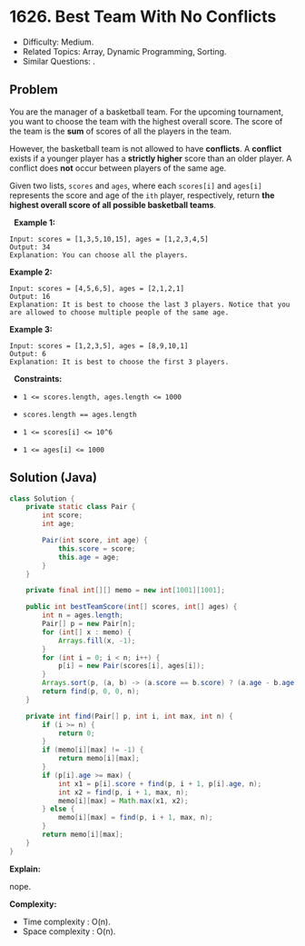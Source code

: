 # 1626. Best Team With No Conflicts

- Difficulty: Medium.
- Related Topics: Array, Dynamic Programming, Sorting.
- Similar Questions: .

## Problem

You are the manager of a basketball team. For the upcoming tournament, you want to choose the team with the highest overall score. The score of the team is the **sum** of scores of all the players in the team.

However, the basketball team is not allowed to have **conflicts**. A **conflict** exists if a younger player has a **strictly higher** score than an older player. A conflict does **not** occur between players of the same age.

Given two lists, ```scores``` and ```ages```, where each ```scores[i]``` and ```ages[i]``` represents the score and age of the ```ith``` player, respectively, return **the highest overall score of all possible basketball teams**.

 
**Example 1:**

```
Input: scores = [1,3,5,10,15], ages = [1,2,3,4,5]
Output: 34
Explanation: You can choose all the players.
```

**Example 2:**

```
Input: scores = [4,5,6,5], ages = [2,1,2,1]
Output: 16
Explanation: It is best to choose the last 3 players. Notice that you are allowed to choose multiple people of the same age.
```

**Example 3:**

```
Input: scores = [1,2,3,5], ages = [8,9,10,1]
Output: 6
Explanation: It is best to choose the first 3 players. 
```

 
**Constraints:**


	
- ```1 <= scores.length, ages.length <= 1000```
	
- ```scores.length == ages.length```
	
- ```1 <= scores[i] <= 10^6```
	
- ```1 <= ages[i] <= 1000```



## Solution (Java)

```java
class Solution {
    private static class Pair {
        int score;
        int age;

        Pair(int score, int age) {
            this.score = score;
            this.age = age;
        }
    }

    private final int[][] memo = new int[1001][1001];

    public int bestTeamScore(int[] scores, int[] ages) {
        int n = ages.length;
        Pair[] p = new Pair[n];
        for (int[] x : memo) {
            Arrays.fill(x, -1);
        }
        for (int i = 0; i < n; i++) {
            p[i] = new Pair(scores[i], ages[i]);
        }
        Arrays.sort(p, (a, b) -> (a.score == b.score) ? (a.age - b.age) : a.score - b.score);
        return find(p, 0, 0, n);
    }

    private int find(Pair[] p, int i, int max, int n) {
        if (i >= n) {
            return 0;
        }
        if (memo[i][max] != -1) {
            return memo[i][max];
        }
        if (p[i].age >= max) {
            int x1 = p[i].score + find(p, i + 1, p[i].age, n);
            int x2 = find(p, i + 1, max, n);
            memo[i][max] = Math.max(x1, x2);
        } else {
            memo[i][max] = find(p, i + 1, max, n);
        }
        return memo[i][max];
    }
}
```

**Explain:**

nope.

**Complexity:**

* Time complexity : O(n).
* Space complexity : O(n).
